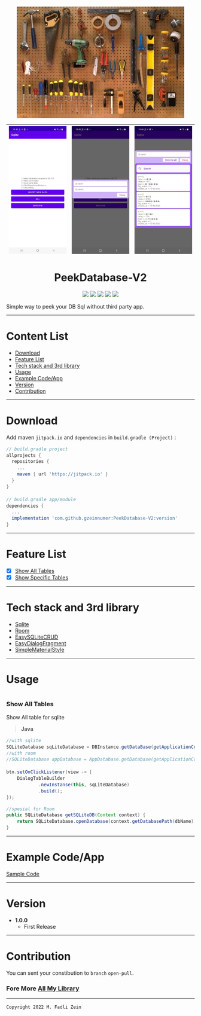 <p align="center">
  <img src="https://github.com/gzeinnumer/MyLibUtils/blob/master/preview/bg.jpg"/>
</p>

|<img src="/preview/preview1.png" width="300"/>|<img src="/preview/preview2.png" width="300"/>|<img src="/preview/preview3.png" width="300"/>|
|--|--|--|

<h1 align="center">
    PeekDatabase-V2
</h1>

<p align="center">
    <a><img src="https://img.shields.io/badge/Version-1.0.0-brightgreen.svg?style=flat"></a>
    <a><img src="https://img.shields.io/badge/ID-gzeinnumer-blue.svg?style=flat"></a>
    <a><img src="https://img.shields.io/badge/Java-Suport-green?logo=java&style=flat"></a>
    <a><img src="https://img.shields.io/badge/kotlin-Suport-green?logo=kotlin&style=flat"></a>
    <a href="https://github.com/gzeinnumer"><img src="https://img.shields.io/github/followers/gzeinnumer?label=follow&style=social"></a>
    <br>
    <p>Simple way to peek your DB Sql without third party app.</p>
</p>

---
# Content List
* [Download](#download)
* [Feature List](#feature-list)
* [Tech stack and 3rd library](#tech-stack-and-3rd-library)
* [Usage](#usage)
* [Example Code/App](#example-codeapp)
* [Version](#version)
* [Contribution](#contribution)

---
# Download
Add maven `jitpack.io` and `dependencies` in `build.gradle (Project)` :
```gradle
// build.gradle project
allprojects {
  repositories {
    ...
    maven { url 'https://jitpack.io' }
  }
}

// build.gradle app/module
dependencies {
  ...
  implementation 'com.github.gzeinnumer:PeekDatabase-V2:version'
}
```

---
# Feature List
- [x] [Show All Tables](#Show-All-Tables)
- [x] [Show Specific Tables](#Show-Specific-Tables)

---
# Tech stack and 3rd library
- [Sqlite](https://developer.android.com/jetpack/androidx/releases/sqlite)
- [Room](https://developer.android.com/training/data-storage/room?hl=id)
- [EasySQLiteCRUD](https://github.com/gzeinnumer/EasySQLiteCRUD)
- [EasyDialogFragment](https://github.com/gzeinnumer/EasyDialogFragment)
- [SimpleMaterialStyle](https://github.com/gzeinnumer/SimpleMaterialStyle)

---
# Usage

#
### Show All Tables

Show All table for sqlite
> **Java**
```java
//with sqlite
SQLiteDatabase sqLiteDatabase = DBInstance.getDataBase(getApplicationContext());
//with room
//SQLiteDatabase appDatabase = AppDatabase.getDatabase(getApplicationContext()).getSQLiteDB(getApplicationContext());

btn.setOnClickListener(view -> {
    DialogTableBuilder
            .newInstanse(this, sqLiteDatabase)
            .build();
});
```

```java
//spesial for Room
public SQLiteDatabase getSQLiteDB(Context context) {
    return SQLiteDatabase.openDatabase(context.getDatabasePath(dbName).getPath(),null,SQLiteDatabase.OPEN_READWRITE);
}
```

---
# Example Code/App

[Sample Code](https://github.com/gzeinnumer/PeekDatabase-V2/blob/master/app/src/main/java/com/gzeinnumer/peekdatabase_v2/exampleSQLite/SqliteExampleActivity.java)

---
# Version
- **1.0.0**
  - First Release

---
# Contribution
You can sent your constibution to `branch` `open-pull`.

### Fore More [All My Library](https://github.com/gzeinnumer#my-library-list)

---

```
Copyright 2022 M. Fadli Zein
```

